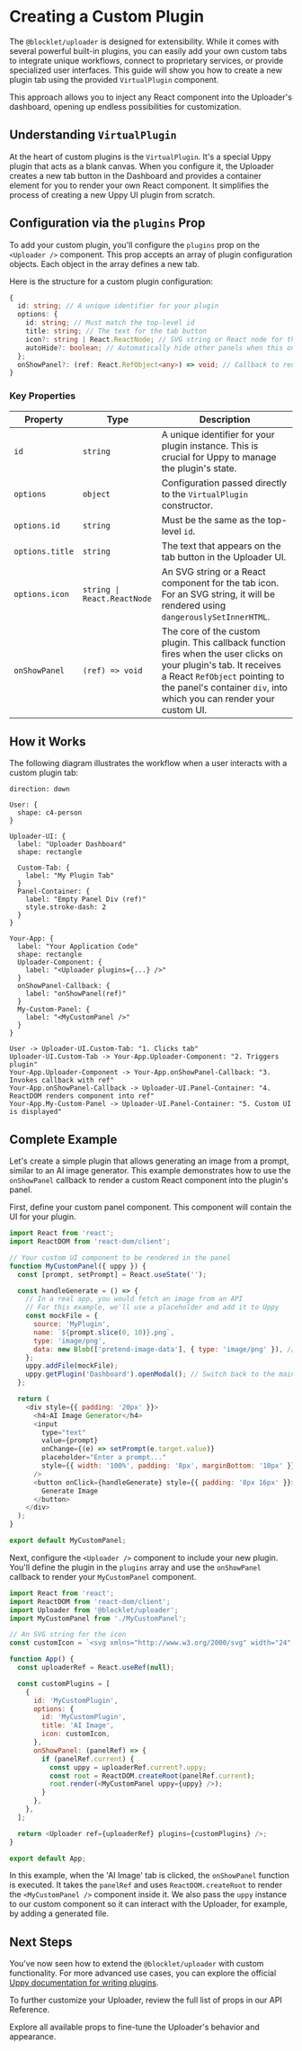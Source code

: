 # Creating a Custom Plugin

The `@blocklet/uploader` is designed for extensibility. While it comes with several powerful built-in plugins, you can easily add your own custom tabs to integrate unique workflows, connect to proprietary services, or provide specialized user interfaces. This guide will show you how to create a new plugin tab using the provided `VirtualPlugin` component.

This approach allows you to inject any React component into the Uploader's dashboard, opening up endless possibilities for customization.

## Understanding `VirtualPlugin`

At the heart of custom plugins is the `VirtualPlugin`. It's a special Uppy plugin that acts as a blank canvas. When you configure it, the Uploader creates a new tab button in the Dashboard and provides a container element for you to render your own React component. It simplifies the process of creating a new Uppy UI plugin from scratch.

## Configuration via the `plugins` Prop

To add your custom plugin, you'll configure the `plugins` prop on the `<Uploader />` component. This prop accepts an array of plugin configuration objects. Each object in the array defines a new tab.

Here is the structure for a custom plugin configuration:

```typescript UploaderProps.ts icon=logos:typescript
{
  id: string; // A unique identifier for your plugin
  options: {
    id: string; // Must match the top-level id
    title: string; // The text for the tab button
    icon?: string | React.ReactNode; // SVG string or React node for the icon
    autoHide?: boolean; // Automatically hide other panels when this one is shown
  };
  onShowPanel?: (ref: React.RefObject<any>) => void; // Callback to render your component
}
```

### Key Properties

| Property | Type | Description |
|---|---|---|
| `id` | `string` | A unique identifier for your plugin instance. This is crucial for Uppy to manage the plugin's state. |
| `options` | `object` | Configuration passed directly to the `VirtualPlugin` constructor. |
| `options.id` | `string` | Must be the same as the top-level `id`. |
| `options.title` | `string` | The text that appears on the tab button in the Uploader UI. |
| `options.icon` | `string \| React.ReactNode` | An SVG string or a React component for the tab icon. For an SVG string, it will be rendered using `dangerouslySetInnerHTML`. |
| `onShowPanel` | `(ref) => void` | The core of the custom plugin. This callback function fires when the user clicks on your plugin's tab. It receives a React `RefObject` pointing to the panel's container `div`, into which you can render your custom UI. |

## How it Works

The following diagram illustrates the workflow when a user interacts with a custom plugin tab:

```d2
direction: down

User: {
  shape: c4-person
}

Uploader-UI: {
  label: "Uploader Dashboard"
  shape: rectangle

  Custom-Tab: {
    label: "My Plugin Tab"
  }
  Panel-Container: {
    label: "Empty Panel Div (ref)"
    style.stroke-dash: 2
  }
}

Your-App: {
  label: "Your Application Code"
  shape: rectangle
  Uploader-Component: {
    label: "<Uploader plugins={...} />"
  }
  onShowPanel-Callback: {
    label: "onShowPanel(ref)"
  }
  My-Custom-Panel: {
    label: "<MyCustomPanel />"
  }
}

User -> Uploader-UI.Custom-Tab: "1. Clicks tab"
Uploader-UI.Custom-Tab -> Your-App.Uploader-Component: "2. Triggers plugin"
Your-App.Uploader-Component -> Your-App.onShowPanel-Callback: "3. Invokes callback with ref"
Your-App.onShowPanel-Callback -> Uploader-UI.Panel-Container: "4. ReactDOM renders component into ref"
Your-App.My-Custom-Panel -> Uploader-UI.Panel-Container: "5. Custom UI is displayed"
```

## Complete Example

Let's create a simple plugin that allows generating an image from a prompt, similar to an AI image generator. This example demonstrates how to use the `onShowPanel` callback to render a custom React component into the plugin's panel.

First, define your custom panel component. This component will contain the UI for your plugin.

```javascript MyCustomPanel.jsx icon=logos:react
import React from 'react';
import ReactDOM from 'react-dom/client';

// Your custom UI component to be rendered in the panel
function MyCustomPanel({ uppy }) {
  const [prompt, setPrompt] = React.useState('');

  const handleGenerate = () => {
    // In a real app, you would fetch an image from an API
    // For this example, we'll use a placeholder and add it to Uppy
    const mockFile = {
      source: 'MyPlugin',
      name: `${prompt.slice(0, 10)}.png`,
      type: 'image/png',
      data: new Blob(['pretend-image-data'], { type: 'image/png' }), // Mock file data
    };
    uppy.addFile(mockFile);
    uppy.getPlugin('Dashboard').openModal(); // Switch back to the main dashboard view
  };

  return (
    <div style={{ padding: '20px' }}>
      <h4>AI Image Generator</h4>
      <input
        type="text"
        value={prompt}
        onChange={(e) => setPrompt(e.target.value)}
        placeholder="Enter a prompt..."
        style={{ width: '100%', padding: '8px', marginBottom: '10px' }}
      />
      <button onClick={handleGenerate} style={{ padding: '8px 16px' }}>
        Generate Image
      </button>
    </div>
  );
}

export default MyCustomPanel;
```

Next, configure the `<Uploader />` component to include your new plugin. You'll define the plugin in the `plugins` array and use the `onShowPanel` callback to render your `MyCustomPanel` component.

```javascript Uploader.jsx icon=logos:react
import React from 'react';
import ReactDOM from 'react-dom/client';
import Uploader from '@blocklet/uploader';
import MyCustomPanel from './MyCustomPanel';

// An SVG string for the icon
const customIcon = `<svg xmlns="http://www.w3.org/2000/svg" width="24" height="24" viewBox="0 0 24 24" fill="none" stroke="currentColor" stroke-width="2" stroke-linecap="round" stroke-linejoin="round"><path d="m12 3-1.9 1.9a2.5 2.5 0 0 0 0 3.54l1.9 1.9"/><path d="m12 21 1.9-1.9a2.5 2.5 0 0 0 0-3.54l-1.9-1.9"/><path d="M3 12h18"/><path d="m3 12 1.9 1.9a2.5 2.5 0 0 0 3.54 0l1.9-1.9"/><path d="m21 12-1.9-1.9a2.5 2.5 0 0 0-3.54 0l-1.9 1.9"/></svg>`;

function App() {
  const uploaderRef = React.useRef(null);

  const customPlugins = [
    {
      id: 'MyCustomPlugin',
      options: {
        id: 'MyCustomPlugin',
        title: 'AI Image',
        icon: customIcon,
      },
      onShowPanel: (panelRef) => {
        if (panelRef.current) {
          const uppy = uploaderRef.current?.uppy;
          const root = ReactDOM.createRoot(panelRef.current);
          root.render(<MyCustomPanel uppy={uppy} />);
        }
      },
    },
  ];

  return <Uploader ref={uploaderRef} plugins={customPlugins} />;
}

export default App;
```

In this example, when the 'AI Image' tab is clicked, the `onShowPanel` function is executed. It takes the `panelRef` and uses `ReactDOM.createRoot` to render the `<MyCustomPanel />` component inside it. We also pass the `uppy` instance to our custom component so it can interact with the Uploader, for example, by adding a generated file.

## Next Steps

You've now seen how to extend the `@blocklet/uploader` with custom functionality. For more advanced use cases, you can explore the official [Uppy documentation for writing plugins](https://uppy.io/docs/writing-plugins/).

To further customize your Uploader, review the full list of props in our API Reference.

<x-card data-title="<Uploader /> Component Props" data-icon="lucide:component" data-href="/api-reference/uploader/component-props">
Explore all available props to fine-tune the Uploader's behavior and appearance.
</x-card>

